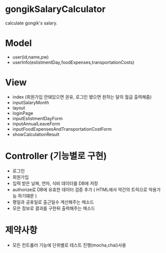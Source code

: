 # gongikSalaryCalculator
calculate gongik's salary.
# Model
- user(id,name,pw)
- userInfo(eslistmentDay,foodExpenses,transportationCosts)

# View
- index (회원가입 안돼있으면 권유, 로그인 됐으면 원하는 달의 월급 출력해줌)
- inputSalaryMonth
- layout
- loginPage
- inputEslistmentDayForm
- inputAnnualLeaveForm
- inputFoodExpensesAndTransportationCostForm
- showCalculationResult

# Controller (기능별로 구현)
- 로그인
- 회원가입
- 입력 받은 날짜, 연차, 식비 데이터를 DB에 저장
- authorize로 DB에 유효한 데이터 검증 추가 ( HTML에서 약간의 트릭으로 악용가능 하기떄문 )
- 평일과 공휴일로 출근일수 계산해주는 메소드
- 모은 정보로 결과를 구한뒤 출력해주는 메소드

# 제약사항
- 모든 컨트롤러 기능에 단위별로 테스트 진행(mocha,chai)사용
